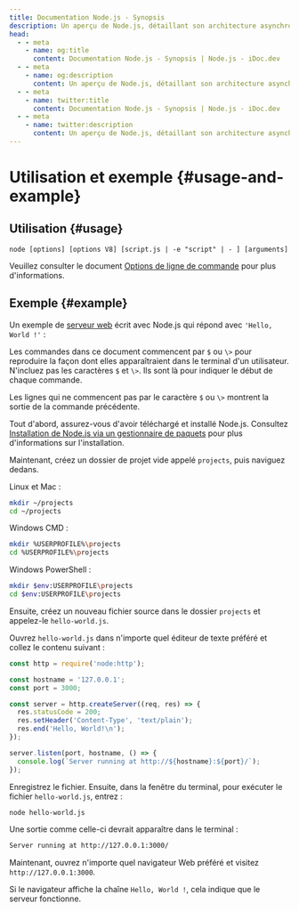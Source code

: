 ```yaml
---
title: Documentation Node.js - Synopsis
description: Un aperçu de Node.js, détaillant son architecture asynchrone basée sur les événements, les modules de base et comment commencer le développement avec Node.js.
head:
  - - meta
    - name: og:title
      content: Documentation Node.js - Synopsis | Node.js - iDoc.dev
  - - meta
    - name: og:description
      content: Un aperçu de Node.js, détaillant son architecture asynchrone basée sur les événements, les modules de base et comment commencer le développement avec Node.js.
  - - meta
    - name: twitter:title
      content: Documentation Node.js - Synopsis | Node.js - iDoc.dev
  - - meta
    - name: twitter:description
      content: Un aperçu de Node.js, détaillant son architecture asynchrone basée sur les événements, les modules de base et comment commencer le développement avec Node.js.
---
```



# Utilisation et exemple {#usage-and-example}

## Utilisation {#usage}

`node [options] [options V8] [script.js | -e "script" | - ] [arguments]`

Veuillez consulter le document [Options de ligne de commande](/fr/nodejs/api/cli#options) pour plus d'informations.

## Exemple {#example}

Un exemple de [serveur web](/fr/nodejs/api/http) écrit avec Node.js qui répond avec `'Hello, World !'` :

Les commandes dans ce document commencent par `$` ou `\>` pour reproduire la façon dont elles apparaîtraient dans le terminal d'un utilisateur. N'incluez pas les caractères `$` et `\>`. Ils sont là pour indiquer le début de chaque commande.

Les lignes qui ne commencent pas par le caractère `$` ou `\>` montrent la sortie de la commande précédente.

Tout d'abord, assurez-vous d'avoir téléchargé et installé Node.js. Consultez [Installation de Node.js via un gestionnaire de paquets](https://nodejs.org/en/download/package-manager/) pour plus d'informations sur l'installation.

Maintenant, créez un dossier de projet vide appelé `projects`, puis naviguez dedans.

Linux et Mac :

```bash [BASH]
mkdir ~/projects
cd ~/projects
```
Windows CMD :

```bash [BASH]
mkdir %USERPROFILE%\projects
cd %USERPROFILE%\projects
```
Windows PowerShell :

```bash [BASH]
mkdir $env:USERPROFILE\projects
cd $env:USERPROFILE\projects
```
Ensuite, créez un nouveau fichier source dans le dossier `projects` et appelez-le `hello-world.js`.

Ouvrez `hello-world.js` dans n'importe quel éditeur de texte préféré et collez le contenu suivant :

```js [ESM]
const http = require('node:http');

const hostname = '127.0.0.1';
const port = 3000;

const server = http.createServer((req, res) => {
  res.statusCode = 200;
  res.setHeader('Content-Type', 'text/plain');
  res.end('Hello, World!\n');
});

server.listen(port, hostname, () => {
  console.log(`Server running at http://${hostname}:${port}/`);
});
```
Enregistrez le fichier. Ensuite, dans la fenêtre du terminal, pour exécuter le fichier `hello-world.js`, entrez :

```bash [BASH]
node hello-world.js
```
Une sortie comme celle-ci devrait apparaître dans le terminal :

```bash [BASH]
Server running at http://127.0.0.1:3000/
```
Maintenant, ouvrez n'importe quel navigateur Web préféré et visitez `http://127.0.0.1:3000`.

Si le navigateur affiche la chaîne `Hello, World !`, cela indique que le serveur fonctionne.

